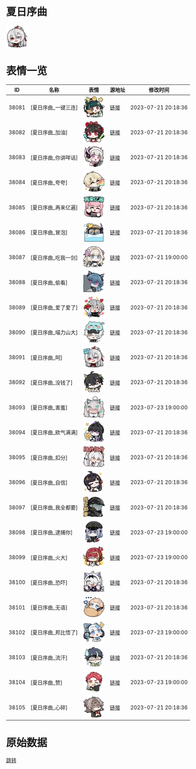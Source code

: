 # 夏日序曲

<img src="./cover.png" height="60" alt="cover" />

# 表情一览

|ID|名称|表情|源地址|修改时间|
|----|----|----|----|----|
|38081|[夏日序曲_一键三连]|<img src="./pic/038081_%5B夏日序曲_一键三连%5D.png" height="60" alt="一键三连"/>|[链接](https://i0.hdslb.com/bfs/garb/ad76bb7c37621d48e1e435296af638eb2eac1e14.png)|2023-07-21 20:18:36|
|38082|[夏日序曲_加油]|<img src="./pic/038082_%5B夏日序曲_加油%5D.png" height="60" alt="加油"/>|[链接](https://i0.hdslb.com/bfs/garb/db1386ec3bcb9072feb3c28cdf28c9aa9d839d84.png)|2023-07-21 20:18:36|
|38083|[夏日序曲_你讲咩话]|<img src="./pic/038083_%5B夏日序曲_你讲咩话%5D.png" height="60" alt="你讲咩话"/>|[链接](https://i0.hdslb.com/bfs/garb/cf6e9eff7f1127be200974e6e028204ee527b0d3.png)|2023-07-21 20:18:36|
|38084|[夏日序曲_夸夸]|<img src="./pic/038084_%5B夏日序曲_夸夸%5D.png" height="60" alt="夸夸"/>|[链接](https://i0.hdslb.com/bfs/garb/3c668e6eb5d31f3ec4273038d06396e8aa08ff38.png)|2023-07-21 20:18:36|
|38085|[夏日序曲_再来亿遍]|<img src="./pic/038085_%5B夏日序曲_再来亿遍%5D.png" height="60" alt="再来亿遍"/>|[链接](https://i0.hdslb.com/bfs/garb/bc9622f8e61cf8e05628cdbecf3b74f014f85ac5.png)|2023-07-21 20:18:36|
|38086|[夏日序曲_冒泡]|<img src="./pic/038086_%5B夏日序曲_冒泡%5D.png" height="60" alt="冒泡"/>|[链接](https://i0.hdslb.com/bfs/garb/f249e765a209ac96c24c3905026394ca3f568d3e.png)|2023-07-21 20:18:36|
|38087|[夏日序曲_吃我一剑]|<img src="./pic/038087_%5B夏日序曲_吃我一剑%5D.png" height="60" alt="吃我一剑"/>|[链接](https://i0.hdslb.com/bfs/garb/5763b4fa879bf2716422cde2149a3ba828b7cf52.png)|2023-07-21 19:00:00|
|38088|[夏日序曲_偷看]|<img src="./pic/038088_%5B夏日序曲_偷看%5D.png" height="60" alt="偷看"/>|[链接](https://i0.hdslb.com/bfs/garb/6074e91de4c62347788910ae0125c6d76ba5906d.png)|2023-07-21 20:18:36|
|38089|[夏日序曲_爱了爱了]|<img src="./pic/038089_%5B夏日序曲_爱了爱了%5D.png" height="60" alt="爱了爱了"/>|[链接](https://i0.hdslb.com/bfs/garb/91853fc2c2a498ec469122500c14146338ebbcb6.png)|2023-07-21 20:18:36|
|38090|[夏日序曲_喵力山大]|<img src="./pic/038090_%5B夏日序曲_喵力山大%5D.png" height="60" alt="喵力山大"/>|[链接](https://i0.hdslb.com/bfs/garb/a6ae966485b2bf8eef2f9fc5911a1db2b76bdee7.png)|2023-07-21 20:18:36|
|38091|[夏日序曲_呵]|<img src="./pic/038091_%5B夏日序曲_呵%5D.png" height="60" alt="呵"/>|[链接](https://i0.hdslb.com/bfs/garb/406004e589536e842c96b7be8b80a70789c794ac.png)|2023-07-21 20:18:36|
|38092|[夏日序曲_没钱了]|<img src="./pic/038092_%5B夏日序曲_没钱了%5D.png" height="60" alt="没钱了"/>|[链接](https://i0.hdslb.com/bfs/garb/a2b0710b42716fe9af31373fa555837d92c3c816.png)|2023-07-21 20:18:36|
|38093|[夏日序曲_害羞]|<img src="./pic/038093_%5B夏日序曲_害羞%5D.png" height="60" alt="害羞"/>|[链接](https://i0.hdslb.com/bfs/garb/51b83f93695cc27e75414f1a081bb22d6889e70f.png)|2023-07-23 19:00:00|
|38094|[夏日序曲_欧气满满]|<img src="./pic/038094_%5B夏日序曲_欧气满满%5D.png" height="60" alt="欧气满满"/>|[链接](https://i0.hdslb.com/bfs/garb/7bf7f542bbc525ba548dee79b50ed58aacb4c8de.png)|2023-07-21 20:18:36|
|38095|[夏日序曲_扣分]|<img src="./pic/038095_%5B夏日序曲_扣分%5D.png" height="60" alt="扣分"/>|[链接](https://i0.hdslb.com/bfs/garb/d4eae18e060b96b11e47df47a880085975d1064b.png)|2023-07-21 20:18:36|
|38096|[夏日序曲_自信]|<img src="./pic/038096_%5B夏日序曲_自信%5D.png" height="60" alt="自信"/>|[链接](https://i0.hdslb.com/bfs/garb/96d2d55afb9ab483cf35bfac61e0ce3a76728f30.png)|2023-07-21 20:18:36|
|38097|[夏日序曲_我全都要]|<img src="./pic/038097_%5B夏日序曲_我全都要%5D.png" height="60" alt="我全都要"/>|[链接](https://i0.hdslb.com/bfs/garb/822408cde74477764caf811db1b5f119462b2e51.png)|2023-07-21 20:18:36|
|38098|[夏日序曲_逮捕你]|<img src="./pic/038098_%5B夏日序曲_逮捕你%5D.png" height="60" alt="逮捕你"/>|[链接](https://i0.hdslb.com/bfs/garb/de642933edb09110eeea5b1c04b8b39fa548f514.png)|2023-07-23 19:00:00|
|38099|[夏日序曲_火大]|<img src="./pic/038099_%5B夏日序曲_火大%5D.png" height="60" alt="火大"/>|[链接](https://i0.hdslb.com/bfs/garb/c92699cd09f0db65d400097446c94c0e6fe985b1.png)|2023-07-23 19:00:00|
|38100|[夏日序曲_恐吓]|<img src="./pic/038100_%5B夏日序曲_恐吓%5D.png" height="60" alt="恐吓"/>|[链接](https://i0.hdslb.com/bfs/garb/f8a7858e94d960d8c3b4d97c930a872783cd6296.png)|2023-07-21 20:18:36|
|38101|[夏日序曲_无语]|<img src="./pic/038101_%5B夏日序曲_无语%5D.png" height="60" alt="无语"/>|[链接](https://i0.hdslb.com/bfs/garb/ae411f9de060381de350d0f0bce298865a89c0a5.png)|2023-07-21 20:18:36|
|38102|[夏日序曲_邦比悟了]|<img src="./pic/038102_%5B夏日序曲_邦比悟了%5D.png" height="60" alt="邦比悟了"/>|[链接](https://i0.hdslb.com/bfs/garb/692b8c14b49bf2777e142d1208178f254f918863.png)|2023-07-23 19:00:00|
|38103|[夏日序曲_流汗]|<img src="./pic/038103_%5B夏日序曲_流汗%5D.png" height="60" alt="流汗"/>|[链接](https://i0.hdslb.com/bfs/garb/dbcbc48ffa73258e5ad3d3db605dfa5080eaba1a.png)|2023-07-21 20:18:36|
|38104|[夏日序曲_赞]|<img src="./pic/038104_%5B夏日序曲_赞%5D.png" height="60" alt="赞"/>|[链接](https://i0.hdslb.com/bfs/garb/0792155e528cda99514b5c50ae30fd6f3977d4f7.png)|2023-07-23 19:00:00|
|38105|[夏日序曲_心碎]|<img src="./pic/038105_%5B夏日序曲_心碎%5D.png" height="60" alt="心碎"/>|[链接](https://i0.hdslb.com/bfs/garb/85c8041f2924e4e1f4e4bcb3326c5dd77f3ad50a.png)|2023-07-21 20:18:36|

# 原始数据

[跳转](./raw.json)

